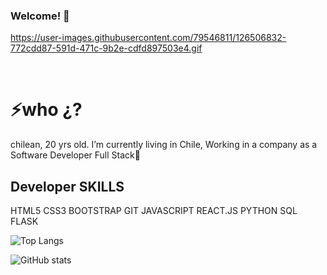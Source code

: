 ### Welcome! 👋

https://user-images.githubusercontent.com/79546811/126506832-772cdd87-591d-471c-9b2e-cdfd897503e4.gif

<br>

<h1>⚡who ¿?</h1>

chilean, 20 yrs old. I’m currently living in Chile, Working in a company as a Software Developer Full Stack👾 
<br>

<h2>Developer SKILLS</h2>
HTML5 
CSS3
BOOTSTRAP
GIT
JAVASCRIPT
REACT.JS
PYTHON
SQL
FLASK
<br>

![Top Langs](https://github-readme-stats.vercel.app/api/top-langs/?username=c0venn)

![GitHub stats](https://github-readme-stats.vercel.app/api?username=c0venn&show_icons=true)  
